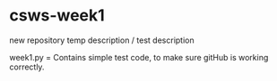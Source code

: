 # csws-week1
new repository temp description / test description

week1.py = Contains simple test code, to make sure gitHub is working correctly.